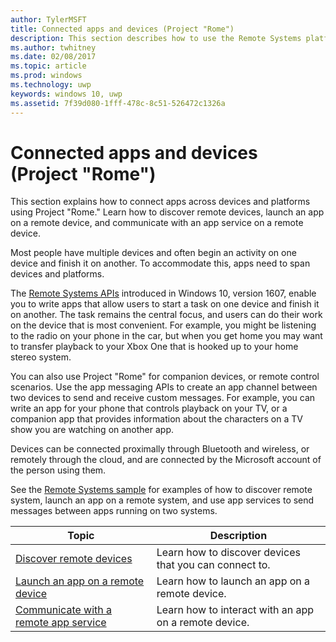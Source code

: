 ```yaml
---
author: TylerMSFT
title: Connected apps and devices (Project "Rome")
description: This section describes how to use the Remote Systems platform to discover remote devices, launch an app on a remote device, and communicate with an app service on a remote device.
ms.author: twhitney
ms.date: 02/08/2017
ms.topic: article
ms.prod: windows
ms.technology: uwp
keywords: windows 10, uwp
ms.assetid: 7f39d080-1fff-478c-8c51-526472c1326a
---
```


# Connected apps and devices (Project "Rome")

This section explains how to connect apps across devices and platforms using Project "Rome." Learn how to discover remote devices, launch an app on a remote device, and communicate with an app service on a remote device.

Most people have multiple devices and often begin an activity on one device and finish it on another. To accommodate this, apps need to span devices and platforms.

The [Remote Systems APIs](https://msdn.microsoft.com/library/windows/apps/Windows.System.RemoteSystems)
introduced in Windows 10, version 1607, enable you to write apps that allow users to start a task on one device and finish it on another. The task remains the central focus, and users can do their work on the device that is most convenient. For example, you might be listening to the radio on your phone in the car, but when you get home you may want to transfer playback to your Xbox One that is hooked up to your home stereo system.

You can also use Project "Rome" for companion devices, or remote control scenarios. Use the app messaging APIs to create an app channel between two devices to send and receive custom messages. For example, you can write an app for your phone that controls playback on your TV, or a companion app that provides information about the characters on a TV show you are watching on another app.  

Devices can be connected proximally through Bluetooth and wireless, or remotely through the cloud, and are connected by the Microsoft account of the person using them.

See the [Remote Systems sample](https://github.com/Microsoft/Windows-universal-samples/tree/dev/Samples/RemoteSystems ) for examples of how to discover remote system, launch an app on a remote system, and use app services to send messages between apps running on two systems.

| Topic | Description |
|-------|-------------|
| [Discover remote devices](discover-remote-devices.md)  | Learn how to discover devices that you can connect to. |
| [Launch an app on a remote device](launch-a-remote-app.md) | Learn how to launch an app on a remote device.  |
| [Communicate with a remote app service](communicate-with-a-remote-app-service.md) | Learn how to interact with an app on a remote device. |
